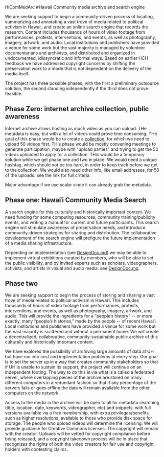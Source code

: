 HiComMedArc
#Hawaii Community media archive and search engine

We are seeking support to begin a community-driven process of locating, summarizing and annotating a vast trove of media related to political activism in Hawaii, and create an online search engine that records the research. Content includes thousands of hours of video footage from performances, protests, interventions, and events, as well as photography, imagery, artwork, and audio. Local institutions and publishers have provided a venue for some work but the vast majority is managed by volunteer documentarians and archivists, and distributed and organized in undocumented, idiosyncratic and informal ways. Based on earlier HCH feedback we have addressed copyright concerns by shifting the preservation work to a mode that is not dependent on the delivery of the media itself.

The project has three possible phases, with the first a preliminary outsource solution, the second standing independently if the third does not prove feasible.

## Phase Zero: internet archive collection, public awareness

Internet archive allows hosting as much video as you can upload.  THe metadata is easy, but with a lot of videos could prove time consuming.  THe goal of this phase would be to create a [collection](https://archive.org/about/faqs.php#Collections), for which we need to upload 50 videos first.  THis phase would be mostly convening meetings to generate participation, maybe with "upload parties" and trying to get the 50 videos uploaded to apply for a collection.  THis would be a temporary solution while we get phase one and two in place.  We would need a unique hashtag, which should not be too hard, in order to keep track before we get to the collection.  We would also need other info, like email addresses, for 50 of the uploads.  see the link for full criteria. 

Major advantage if we use scalar since it can already grab the metadata.

## Phase one: Hawaiʿi Community Media Search

A search engine for this culturally and historically important content. We need funding for some computing resources, community training/publicity events, and writing a manual for current and future participants. This search engine will stimulate awareness of preservation needs, and introduce community-driven strategies for sharing and distribution. The collaborative development of the search engine will prefigure the future implementation of a media sharing infrastructure.

Depending on implementation (see [DesignDoc.md](DesignDoc.md)) we may be able to implement virtual exhibitions curated by members, who will be able to set the public visibility, and by invited experts such as scholars, videographers, activists, and artists in visual and audio media. see [DesignDoc.md](DesignDoc.md).
## Phase two
We are seeking support to begin the process of storing and sharing a vast trove of media related to political activism in Hawaiʿi. This includes thousands of hours of video footage from performances, protests, interventions, and events, as well as photography, imagery, artwork, and audio. This will provide the ingredients for a “people’s history” -- or more exactly, many “people’s histories,” made by the people -- of recent Hawaiʿi. Local institutions and publishers have provided a venue for some work but the vast majority is scattered and without a permanent home. We will create a decentralized, collaborative, community-sustainable public archive of this culturally and historically important content. 

We have explored the possibility of archiving large amounts of data at UH but have run into cost and implementation problems at every step. Our goal is to set the server up in a way that creates community stakeholders so that if UH is unable to sustain its support, the project will continue on an independent footing. The way to do this is via what is a called a federated server, where overlapping pieces of the archive are stored on many different computers in a redundant fashion so that if any percentage of the servers fails or goes offline the data will remain available from the other computers on the network.  

Access to the media in the archive will be open to all for metadata searching (title, location, date, keywords, videographer, etc) and snippets, with full versions available via a free membership, with extra privileges/benefits such as higher resolutions, available to those who provide disk space for storage. The people who upload videos will determine the licensing. We will provide guidance for Creative Commons licenses. The copyright will remain with the creator. Uploads will be vetted for copyright compliance before being released, and a copyright takedown process will be in place that recognizes the rights of both the video creators for fair use and copyright holders with contesting claims.
